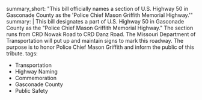 summary_short: "This bill officially names a section of U.S. Highway 50 in Gasconade County as the 'Police Chief Mason Griffith Memorial Highway.'"
summary: |
  This bill designates a part of U.S. Highway 50 in Gasconade County as the "Police Chief Mason Griffith Memorial Highway." The section runs from CRD Nowak Road to CRD Danz Road. The Missouri Department of Transportation will put up and maintain signs to mark this roadway. The purpose is to honor Police Chief Mason Griffith and inform the public of this tribute.
tags:
  - Transportation
  - Highway Naming
  - Commemoration
  - Gasconade County
  - Public Safety
